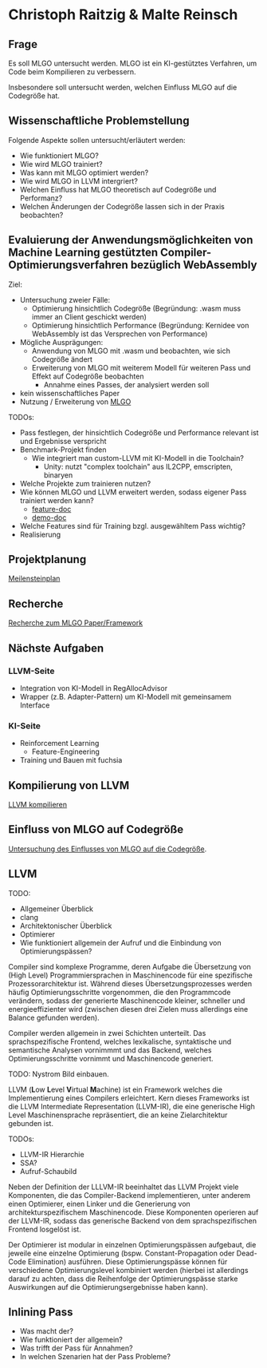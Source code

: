 # Christoph Raitzig & Malte Reinsch #

## Frage ##

Es soll MLGO untersucht werden. MLGO ist ein KI-gestütztes Verfahren, um Code beim Kompilieren zu verbessern.

Insbesondere soll untersucht werden, welchen Einfluss MLGO auf die Codegröße hat.

## Wissenschaftliche Problemstellung ##

Folgende Aspekte sollen untersucht/erläutert werden:

- Wie funktioniert MLGO?
- Wie wird MLGO trainiert?
- Was kann mit MLGO optimiert werden?
- Wie wird MLGO in LLVM intergriert?
- Welchen Einfluss hat MLGO theoretisch auf Codegröße und Performanz?
- Welchen Änderungen der Codegröße lassen sich in der Praxis beobachten?

## Evaluierung der Anwendungsmöglichkeiten von Machine Learning gestützten Compiler-Optimierungsverfahren bezüglich WebAssembly ##

Ziel:
- Untersuchung zweier Fälle:
	- Optimierung hinsichtlich Codegröße (Begründung: .wasm muss immer an Client geschickt werden)
	- Optimierung hinsichtlich Performance (Begründung: Kernidee von WebAssembly ist das Versprechen von Performance)
- Mögliche Ausprägungen:
	- Anwendung von MLGO mit .wasm und beobachten, wie sich Codegröße ändert
	- Erweiterung von MLGO mit weiterem Modell für weiteren Pass
	und Effekt auf Codegröße beobachten
		- Annahme eines Passes, der analysiert werden soll
- kein wissenschaftliches Paper
- Nutzung / Erweiterung von [MLGO](https://arxiv.org/pdf/2101.04808.pdf)

TODOs:
- Pass festlegen, der hinsichtlich Codegröße und Performance relevant ist und Ergebnisse verspricht
- Benchmark-Projekt finden
	- Wie integriert man custom-LLVM mit KI-Modell in die Toolchain?
		- Unity: nutzt "complex toolchain" aus IL2CPP, emscripten, binaryen
- Welche Projekte zum trainieren nutzen?
- Wie können MLGO und LLVM erweitert werden, sodass eigener Pass trainiert werden kann?
	- [feature-doc](https://github.com/google/ml-compiler-opt/blob/main/docs/adding_features.md)
	- [demo-doc](https://github.com/google/ml-compiler-opt/blob/main/docs/demo/demo.md)
- Welche Features sind für Training bzgl. ausgewähltem Pass wichtig?
- Realisierung

## Projektplanung ##

[Meilensteinplan](https://crocus-island-7de.notion.site/e698d92cbf0a476d8f044fe727f03ea3?v=29abe0d1019e4d908513bf765bc34eff)

## Recherche ##

[Recherche zum MLGO Paper/Framework](praktikum/reinsch_raitzig/research.md)

## Nächste Aufgaben ##

### LLVM-Seite ###

- Integration von KI-Modell in RegAllocAdvisor
- Wrapper (z.B. Adapter-Pattern) um KI-Modell mit gemeinsamem Interface

### KI-Seite ###

- Reinforcement Learning
	- Feature-Engineering
- Training und Bauen mit fuchsia





## Kompilierung von LLVM ##

[LLVM kompilieren](praktikum/reinsch_raitzig/llvm-compile.md)

## Einfluss von MLGO auf Codegröße ##

[Untersuchung des Einflusses von MLGO auf die Codegröße](praktikum/reinsch_raitzig/research-binary-size.md).









## LLVM ##

TODO:
- Allgemeiner Überblick
- clang
- Architektonischer Überblick
- Optimierer
- Wie funktioniert allgemein der Aufruf und die Einbindung von Optimierungspässen?

Compiler sind komplexe Programme, deren Aufgabe die Übersetzung von (High Level)
Programmiersprachen in Maschinencode für eine spezifische Prozessorarchitektur ist.
Während dieses Übersetzungsprozesses werden häufig Optimierungsschritte vorgenommen,
die den Programmcode verändern, sodass der generierte Maschinencode kleiner, schneller
und energieeffizienter wird (zwischen diesen drei Zielen muss allerdings eine Balance
gefunden werden).

Compiler werden allgemein in zwei Schichten unterteilt. Das sprachspezifische
Frontend, welches lexikalische, syntaktische und semantische Analysen vornimmmt und
das Backend, welches Optimierungsschritte vornimmt und Maschinencode generiert.

TODO: Nystrom Bild einbauen.

LLVM (**L**ow **L**evel **V**irtual **M**achine) ist ein Framework welches die
Implementierung eines Compilers erleichtert. Kern dieses Frameworks ist die
LLVM Intermediate Representation (LLVM-IR), die eine generische High Level
Maschinensprache repräsentiert, die an keine Zielarchitektur gebunden ist.

TODOs:
- LLVM-IR Hierarchie
- SSA?
- Aufruf-Schaubild

Neben der Definition der LLLVM-IR beeinhaltet das LLVM Projekt viele Komponenten,
die das Compiler-Backend implementieren, unter anderem einen Optimierer, einen Linker
und die Generierung von architekturspezifischem Maschinencode. Diese Komponenten
operieren auf der LLVM-IR, sodass das generische Backend von dem sprachspezifischen
Frontend losgelöst ist.

Der Optimierer ist modular in einzelnen Optimierungspässen aufgebaut, die jeweile eine
einzelne Optimierung (bspw. Constant-Propagation oder Dead-Code Elimination)
ausführen. Diese Optimierungspässe können für verschiedene Optimierungslevel
kombiniert werden (hierbei ist allerdings darauf zu achten, dass die Reihenfolge
der Optimierungspässe starke Auswirkungen auf die Optimierungsergebnisse haben kann).



## Inlining Pass ##

- Was macht der?
- Wie funktioniert der allgemein?
- Was trifft der Pass für Annahmen?
- In welchen Szenarien hat der Pass Probleme?

